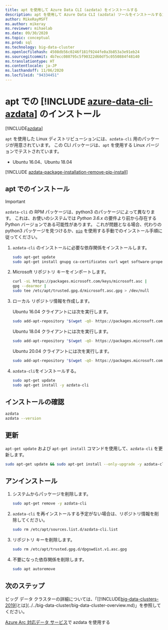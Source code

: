 ```yaml
---
title: apt を使用して Azure Data CLI (azdata) をインストールする
description: apt を使用して Azure Data CLI (azdata) ツールをインストールする方法について説明します。
author: MikeRayMSFT
ms.author: mikeray
ms.reviewer: mihaelab
ms.date: 09/30/2020
ms.topic: conceptual
ms.prod: sql
ms.technology: big-data-cluster
ms.openlocfilehash: 4508db56c0246f181f9244fe0a3b853a3e91eb24
ms.sourcegitcommit: 4b7ecc080795c5f90322d60df5c0550884f48140
ms.translationtype: HT
ms.contentlocale: ja-JP
ms.lasthandoff: 11/06/2020
ms.locfileid: "94334451"
---
```

# <a name="install-azure-data-cli-azdata-with-apt"></a>apt での [!INCLUDE [azure-data-cli-azdata](../../includes/azure-data-cli-azdata.md)] のインストール

[!INCLUDE[azdata](../../includes/applies-to-version/azdata.md)]

`apt` を使用した Linux ディストリビューションには、`azdata-cli` 用のパッケージが用意されています。 この CLI パッケージは、`apt` を使用する Linux バージョンでテストされています。

- Ubuntu 16.04、Ubuntu 18.04

[!INCLUDE [azdata-package-installation-remove-pip-install](../../includes/azdata-package-installation-remove-pip-install.md)]

## <a name="install-with-apt"></a>apt でのインストール

>[!IMPORTANT]
> `azdata-cli` の RPM パッケージは、python3 のパッケージによって異なります。 これは、お使いのシステムでは *Python 3.6.x* の要件より前から存在する Python バージョンである可能性があります。 これが問題となる場合、代わりの python3 パッケージを見つけるか、[`pip`](../install/deploy-install-azdata-pip.md) を使用する手動でのインストール手順に従ってください。

1. `azdata-cli` のインストールに必要な依存関係をインストールします。

   ```bash
   sudo apt-get update
   sudo apt-get install gnupg ca-certificates curl wget software-properties-common apt-transport-https lsb-release -y
   ```

2. Microsoft リポジトリ キーをインポートします。

   ```bash
   curl -sL https://packages.microsoft.com/keys/microsoft.asc |
   gpg --dearmor |
   sudo tee /etc/apt/trusted.gpg.d/microsoft.asc.gpg > /dev/null
   ```

3. ローカル リポジトリ情報を作成します。

   Ubuntu 16.04 クライアントには次を実行します。

    ```bash
    sudo add-apt-repository "$(wget -qO- https://packages.microsoft.com/config/ubuntu/16.04/prod.list)"
    ```

   Ubuntu 18.04 クライアントには次を実行します。

    ```bash
    sudo add-apt-repository "$(wget -qO- https://packages.microsoft.com/config/ubuntu/18.04/prod.list)"
    ```

   Ubuntu 20.04 クライアントには次を実行します。

    ```bash
    sudo add-apt-repository "$(wget -qO- https://packages.microsoft.com/config/ubuntu/20.04/prod.list)"
    ```

4. `azdata-cli`をインストールする。

   ```bash
   sudo apt-get update
   sudo apt-get install -y azdata-cli
   ```

## <a name="verify-install"></a>インストールの確認

```bash
azdata
azdata --version
```

## <a name="update"></a>更新

`apt-get update` および `apt-get install` コマンドを使用して、`azdata-cli` を更新します。

```bash
sudo apt-get update && sudo apt-get install --only-upgrade -y azdata-cli
```

## <a name="uninstall"></a>アンインストール

1. システムからパッケージを削除します。

   ```bash
   sudo apt-get remove -y azdata-cli
   ```

2. `azdata-cli` を再インストールする予定がない場合は、リポジトリ情報を削除してください。

   ```bash
   sudo rm /etc/apt/sources.list.d/azdata-cli.list
   ```

3. リポジトリ キーを削除します。

   ```bash
   sudo rm /etc/apt/trusted.gpg.d/dpgswdist.v1.asc.gpg
   ```

4. 不要になった依存関係を削除します。

   ```bash
   sudo apt autoremove
   ```

## <a name="next-steps"></a>次のステップ

ビッグ データ クラスターの詳細については、「[[!INCLUDE[big-data-clusters-2019](../../includes/ssbigdataclusters-ver15.md)]とは](../../big-data-cluster/big-data-cluster-overview.md)」を参照してください。

[Azure Arc 対応データ サービス](/azure/azure-arc/data/)で azdata を使用する
